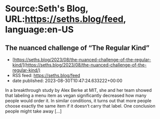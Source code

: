 # Source:Seth's Blog, URL:https://seths.blog/feed, language:en-US

## The nuanced challenge of “The Regular Kind”
 - [https://seths.blog/2023/08/the-nuanced-challenge-of-the-regular-kind/](https://seths.blog/2023/08/the-nuanced-challenge-of-the-regular-kind/)
 - RSS feed: https://seths.blog/feed
 - date published: 2023-08-30T10:47:24.633222+00:00

In a breakthrough study by Alex Berke at MIT, she and her team showed that labeling a menu item as vegan significantly decreased how many people would order it. In similar conditions, it turns out that more people choose exactly the same item if it doesn’t carry that label. One conclusion people might take away [&#8230;]

